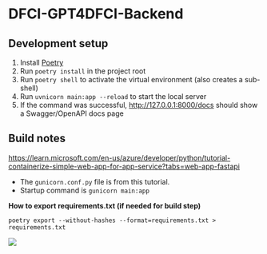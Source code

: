 # DFCI-GPT4DFCI-Backend

## Development setup

1. Install [Poetry](https://python-poetry.org/docs/)
2. Run `poetry install` in the project root
3. Run `poetry shell` to activate the virtual environment (also creates a sub-shell)
4. Run `uvnicorn main:app --reload` to start the local server
5. If the command was successful, http://127.0.0.1:8000/docs should show a Swagger/OpenAPI docs page

## Build notes
https://learn.microsoft.com/en-us/azure/developer/python/tutorial-containerize-simple-web-app-for-app-service?tabs=web-app-fastapi

* The `gunicorn.conf.py` file is from this tutorial.
* Startup command is `gunicorn main:app`

**How to export requirements.txt (if needed for build step)**
```
poetry export --without-hashes --format=requirements.txt > requirements.txt
```

<img src="https://github.com/Dana-Farber-AIOS/GPT4DFCI/assets/25375373/91ac623e-8f4d-4a3b-9d3f-e26230965c1d"/>
